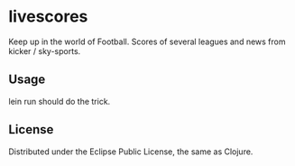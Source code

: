 # livescores

Keep up in the world of Football. Scores of several leagues and news from kicker / sky-sports.

## Usage

lein run should do the trick.

## License


Distributed under the Eclipse Public License, the same as Clojure.

